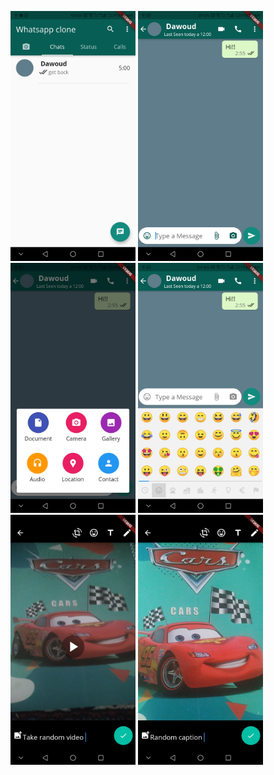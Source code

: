 <img src="screenshots/whats1.jpg" width="200"> <img src="screenshots/whats2.jpg" width="200"> <img src="screenshots/whats3.jpg" width="200"> <img src="screenshots/whats4.jpg" width="200">
<img src="screenshots/wahts5.jpg" width="200" > <img src="screenshots/wahts6.jpg" width="200" >
